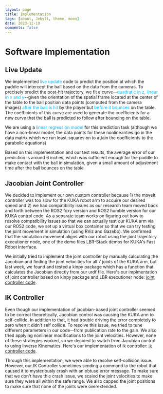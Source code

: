 ```yaml
---
layout: page
title: Implementation
tags: [about, Jekyll, theme, moon]
date: 2023-12-10
comments: false
---
```


# Software Implementation

## Live Update
We implemented <span style="color:deepskyblue">live update</span> code to predict the position at which the paddle will intercept the ball based on the data from the cameras. To precisely predict the post-hit trajectory, we fit a curve--<span style="color:deepskyblue">quadratic in z, linear in x and y</span>--given the orientation of the spatial frame located at the center of the table to the ball position data points (computed from the camera images) <span style="color:deepskyblue">after the ball is hit</span> by the player but <span style="color:deepskyblue">before it bounces</span> on the table. The coefficients of this curve are used to generate the coefficients for a new curve that the ball is predicted to follow after bouncing on the table.

We are using a <span style="color:deepskyblue">linear regression model</span> for this prediction task (although we have a non-linear model, the data points for these nonlinearities go in the data matrix which we run least-squares on to attain the coefficients to the parabolic equations) 

Based on this implementation and our test results, the average error of our prediction is around 6 inches, which was sufficient enough for the paddle to make contact with the ball in simulation, given a small amount of adjustment time after the ball bounces on the table

## Jacobian Joint Controller
We decided to implement our own custom controller because 1) the moveIt controller was too slow for the KUKA robot arm to acquire our desired speed and 2) we had compatibility issues as our research team moved back and forth between the ROS2 foxy version and ROS2 humble version for our KUKA control code. As a separate team works on figuring out how to resolve compatibility issues so that we can actually test our KUKA arm via our ROS2 code, we set up a virtual box container so that we can try testing the joint movement in simulation (using RViz and Gazebo). We confirmed that the simulation movement aligns with our robot using the joint trajectory executioner node, one of the demo files LBR-Stack demos for KUKA's Fast Robot Interface. 

We initially tried to implement the joint controller by manually calculating the Jacobian and finding the joint velocities for all 7 joints of the KUKA arm, but last week, we found and tested a kinpy package which has a function that calculates the Jacobian directly from our urdf file. Here's our implmentation of joint controller based on kinpy package and LBR executioner node: [joint controller code](../Joint_Controller).

## IK Controller
Even though our implementation of jacobian-based joint controller seemed to be correct theoretically, Jacobian control was causing the KUKA arm to self-collide. In addition to that, it had trouble driving the error completely to zero when it didn’t self collide. To resolve this issue, we tried to tune different parameters in our code--from publication rate to the gain. We also tried applying nonlinear modifications to the joint velocities. However, none of these strategies worked, so we decided to switch from Jacobian control to using Inverse Kinematics. Here's our implementation of ik controller: [ik controller code](../IK_controller).

Through this implementation, we were able to resolve self-collision issue. However, our IK Controller sometimes sending a command to the robot that caused it to mysteriously crash with an obtuse error message. To make sure that we don't have thie crash issue, we scaled the joint velocities to make sure they were all within the safe range. We also capped the joint positions to make sure that none of the joints were overextended.




